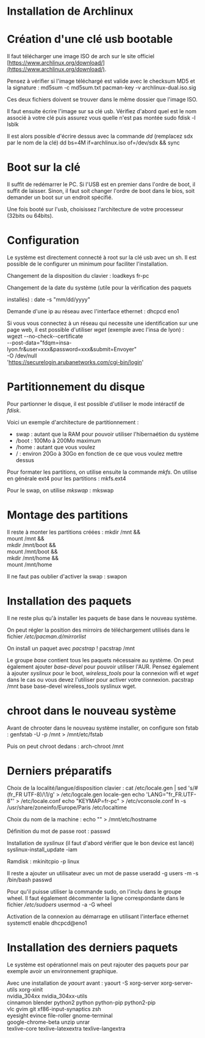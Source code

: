 Installation de Archlinux
=========================

# Création d'une clé usb bootable
Il faut télécharger une image ISO de arch sur le site officiel
[https://www.archlinux.org/download/](https://www.archlinux.org/download/).

Pensez à vérifier si l'image téléchargé est valide avec le checksum MD5 et la
signature :
  md5sum -c md5sum.txt
  pacman-key -v archlinux-dual.iso.sig

Ces deux fichiers doivent se trouver dans le même dossier que l'image ISO.

Il faut ensuite écrire l'image sur sa clé usb.
Vérifiez d'abord quel est le nom associé à votre clé puis assurez vous quelle
n'est pas montée
  sudo fdisk -l
  lsblk

Il est alors possible d'écrire dessus avec la commande *dd* (remplacez sdx par
le nom de la clé)
  dd bs=4M if=archlinux.iso of=/dev/sdx && sync

# Boot sur la clé
Il suffit de redémarrer le PC.
Si l'USB est en premier dans l'ordre de boot, il suffit de laisser.
Sinon, il faut soit changer l'ordre de boot dans le bios, soit demander un boot
sur un endroit spécifié.

Une fois booté sur l'usb, choisissez l'architecture de votre processeur (32bits
ou 64bits).

# Configuration
Le système est directement connecté à root sur la clé usb avec un sh.
Il est possible de le configurer un minimum pour faciliter l'installation.

Changement de la disposition du clavier :
  loadkeys fr-pc

Changement de la date du système (utile pour la vérification des paquets

installés) :
  date -s "mm/dd/yyyy"

Demande d'une ip au réseau avec l'interface ethernet :
  dhcpcd eno1

Si vous vous connectez à un réseau qui necessite une identification sur une
page web, il est possible d'utiliser *wget* (exemple avec l'insa de lyon) :
  wgezt --no-check--certificate \
  --post-data="fdqm=insa-lyon.fr&user=xxx&password=xxx&submit=Envoyer" \
  -O /dev/null \
  'https://securelogin.arubanetworks.com/cgi-bin/login'

# Partitionnement du disque
Pour partionner le disque, il est possible d'utiliser le mode intéractif de
*fdisk*.

Voici un exemple d'architecture de partitionnement :
- swap : autant que la RAM pour pouvoir utiliser l'hibernaétion du système
- /boot : 100Mo à 200Mo maximum
- /home : autant que vous voulez
- / : environ 20Go à 30Go en fonction de ce que vous voulez mettre dessus

Pour formater les partitions, on utilise ensuite la commande *mkfs*. On utilise
en générale ext4 pour les partitions :
  mkfs.ext4 <dev>

Pour le swap, on utilise *mkswap* :
  mkswap <dev>

# Montage des partitions
Il reste à monter les partitions créées :
  mkdir /mnt && \
  mount <dev> /mnt && \
  mkdir /mnt/boot && \
  mount <dev> /mnt/boot && \
  mkdir /mnt/home && \
  mount <dev> /mnt/home

Il ne faut pas oublier d'activer la swap :
  swapon <dev>

# Installation des paquets
Il ne reste plus qu'à installer les paquets de base dans le nouveau système.

On peut régler la position des mirroirs de téléchargement utilisés dans le
fichier */etc/pacman.d/mirrorlist*

On install un paquet avec *pacstrap* !
  pacstrap /mnt <paquets>

Le groupe *base* contient tous les paquets nécessaire au système. On peut
également ajouter *base-devel* pour pouvoir utiliser l'AUR. Pensez également à
ajouter *syslinux* pour le boot, *wireless_tools* pour la connexion wifi et
*wget* dans le cas ou vous devez l'utiliser pour activer votre connexion.
  pacstrap /mnt base base-devel wireless_tools syslinux wget.

# chroot dans le nouveau système
Avant de chrooter dans le nouveau système installer, on configure son fstab :
  genfstab -U -p /mnt > /mnt/etc/fstab

Puis on peut chroot dedans :
  arch-chroot /mnt

# Derniers préparatifs
Choix de la localité/langue/disposition clavier :
  cat /etc/locale.gen | sed 's/#\(fr_FR UTF-8\)/\1/g' > /etc/logcale.gen
  locale-gen
  echo 'LANG="fr_FR.UTF-8"' > /etc/locale.conf
  echo "KEYMAP=fr-pc" > /etc/vconsole.conf
  ln -s /usr/share/zoneinfo/Europe/Paris /etc/localtime

Choix du nom de la machine :
  echo "<nom>" > /mnt/etc/hostname

Définition du mot de passe root :
  passwd

Installation de *syslinux* (il faut d'abord vérifier que le bon device est
lancé)
  syslinux-install_update -iam

Ramdisk :
  mkinitcpio -p linux

Il reste a ajouter un utilisateur avec un mot de passe
  useradd -g users -m -s /bin/bash <nom>
  passwd <nom>

Pour qu'il puisse utiliser la commande sudo, on l'inclu dans le groupe wheel.
Il faut également décommenter la ligne correspondante dans le fichier
*/etc/sudoers*
  usermod -a -G wheel <nom>

Activation de la connexion au démarrage en utilisant l'interface ethernet
  systemctl enable dhcpcd@eno1

# Installation des derniers paquets
Le système est opérationnel mais on peut rajouter des paquets pour par exemple
avoir un environnement graphique.

Avec une installation de *yaourt* avant :
  yaourt -S xorg-server xorg-server-utils xorg-xinit \
  nvidia_304xx nvidia_304xx-utils \
  cinnamon blender python2 python python-pip python2-pip \
  vlc gvim git xf86-input-synaptics zsh \
  eyesight evince file-roller gnome-terminal \
  google-chrome-beta
  unzip unrar \
  texlive-core texlive-latexextra texlive-langextra

